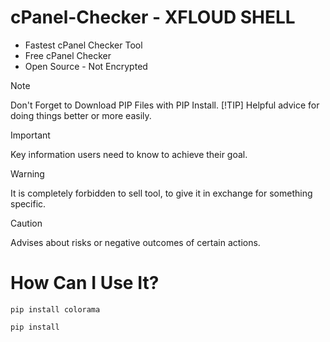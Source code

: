 # cPanel-Checker - XFLOUD SHELL 
* Fastest cPanel Checker Tool
* Free cPanel Checker
* Open Source - Not Encrypted

> [!NOTE]
> Don't Forget to Download PIP Files with PIP Install.
> [!TIP]
> Helpful advice for doing things better or more easily.

> [!IMPORTANT]
> Key information users need to know to achieve their goal.

> [!WARNING]
> It is completely forbidden to sell tool, to give it in exchange for something specific.

> [!CAUTION]
> Advises about risks or negative outcomes of certain actions.


# How Can I Use It? # 

``` pip install colorama ```

``` pip install ```

``` 
